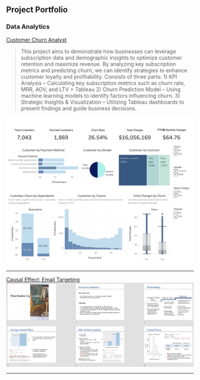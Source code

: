 ## Project Portfolio


### Data Analytics
[Customer Churn Analyst](pdf/Customer.html)
> This project aims to demonstrate how businesses can leverage subscription data and demographic insights to optimize customer retention and maximize revenue. By analyzing key subscription metrics and predicting churn, we can identify strategies to enhance customer loyalty and profitability. Consists of three parts: 1) KPI Analysis – Calculating key subscription metrics such as churn rate, MRR, AOV, and LTV + Tableau 2) Churn Prediction Model – Using machine learning models to identify factors influencing churn. 3) Strategic Insights & Visualization – Utilizing Tableau dashboards to present findings and guide business decisions.  
<img src="images/Customer.jpeg"/>

---
[Causal Effect: Email Targeting](pdf/Retailer.html)
<img src="images/Retailer.jpeg"/>

---



